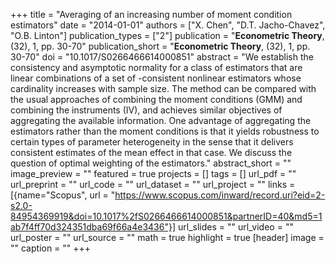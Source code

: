 +++
title = "Averaging of an increasing number of moment condition estimators"
date = "2014-01-01"
authors = ["X. Chen", "D.T. Jacho-Chavez", "O.B. Linton"]
publication_types = ["2"]
publication = "**Econometric Theory**, (32), 1, pp. 30-70"
publication_short = "**Econometric Theory**, (32), 1, pp. 30-70"
doi = "10.1017/S0266466614000851"
abstract = "We establish the consistency and asymptotic normality for a class of estimators that are linear combinations of a set of -consistent nonlinear estimators whose cardinality increases with sample size. The method can be compared with the usual approaches of combining the moment conditions (GMM) and combining the instruments (IV), and achieves similar objectives of aggregating the available information. One advantage of aggregating the estimators rather than the moment conditions is that it yields robustness to certain types of parameter heterogeneity in the sense that it delivers consistent estimates of the mean effect in that case. We discuss the question of optimal weighting of the estimators."
abstract_short = ""
image_preview = ""
featured = true
projects = []
tags = []
url_pdf = ""
url_preprint = ""
url_code = ""
url_dataset = ""
url_project = ""
links = [{name="Scopus", url = "https://www.scopus.com/inward/record.uri?eid=2-s2.0-84954369919&doi=10.1017%2fS0266466614000851&partnerID=40&md5=1ab7f4ff70d324351dba69f66a4e3436"}]
url_slides = ""
url_video = ""
url_poster = ""
url_source = ""
math = true
highlight = true
[header]
image = ""
caption = ""
+++
